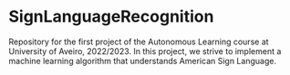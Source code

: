 # SignLanguageRecognition
Repository for the first project of the Autonomous Learning course at University of Aveiro, 2022/2023. In this project, we strive to implement a machine learning algorithm that understands American Sign Language.

